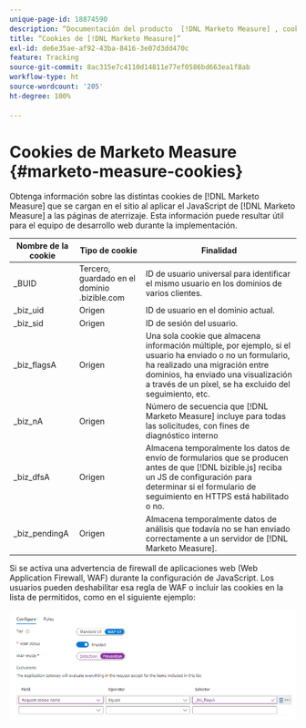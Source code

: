 ```yaml
---
unique-page-id: 18874590
description: “Documentación del producto  [!DNL Marketo Measure] , cookies de [!DNL Marketo Measure]”
title: “Cookies de [!DNL Marketo Measure]”
exl-id: de6e35ae-af92-43ba-8416-3e07d3dd470c
feature: Tracking
source-git-commit: 8ac315e7c4110d14811e77ef0586bd663ea1f8ab
workflow-type: ht
source-wordcount: '205'
ht-degree: 100%

---
```


# Cookies de Marketo Measure {#marketo-measure-cookies}

Obtenga información sobre las distintas cookies de [!DNL Marketo Measure] que se cargan en el sitio al aplicar el JavaScript de [!DNL Marketo Measure] a las páginas de aterrizaje. Esta información puede resultar útil para el equipo de desarrollo web durante la implementación.

| **Nombre de la cookie** | **Tipo de cookie** | **Finalidad** |
|---|---|---|
| _BUID | Tercero, guardado en el dominio .bizible.com | ID de usuario universal para identificar el mismo usuario en los dominios de varios clientes. |
| _biz_uid | Origen | ID de usuario en el dominio actual. |
| _biz_sid | Origen | ID de sesión del usuario. |
| _biz_flagsA | Origen | Una sola cookie que almacena información múltiple, por ejemplo, si el usuario ha enviado o no un formulario, ha realizado una migración entre dominios, ha enviado una visualización a través de un píxel, se ha excluido del seguimiento, etc. |
| _biz_nA | Origen | Número de secuencia que [!DNL Marketo Measure] incluye para todas las solicitudes, con fines de diagnóstico interno |
| _biz_dfsA | Origen | Almacena temporalmente los datos de envío de formularios que se producen antes de que [!DNL bizible.js] reciba un JS de configuración para determinar si el formulario de seguimiento en HTTPS está habilitado o no. |
| _biz_pendingA | Origen | Almacena temporalmente datos de análisis que todavía no se han enviado correctamente a un servidor de [!DNL Marketo Measure]. |

Si se activa una advertencia de firewall de aplicaciones web (Web Application Firewall, WAF) durante la configuración de JavaScript. Los usuarios pueden deshabilitar esa regla de WAF o incluir las cookies en la lista de permitidos, como en el siguiente ejemplo:

![](assets/marketo-measure-cookies-1.png)

